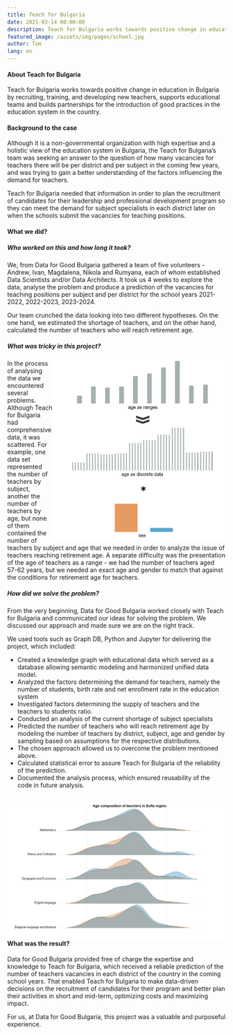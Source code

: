 ```yaml
---
title: Teach for Bulgaria
date: 2021-03-14 00:00:00
description: Teach for Bulgaria works towards positive change in education in Bulgaria by recruiting, training, and developing new teachers, supports educational teams  and builds partnerships for the introduction of good practices in the education system in the country.
featured_image: /assets/img/pages/school.jpg
author: Tom
lang: en
---
```


#### About Teach for Bulgaria
Teach for Bulgaria works towards positive change in education in Bulgaria by recruiting, training, and developing new teachers, supports educational teams  and builds partnerships for the introduction of good practices in the education system in the country.

#### Background to the case
Although it is a non-governmental organization with high expertise and a holistic view of the education system in Bulgaria, the Teach for Bulgaria’s team was seeking an answer to the question of how many vacancies for teachers there will be per district and per subject  in the coming few years, and was trying to gain a better understanding of the factors influencing the demand for teachers.

Teach for Bulgaria needed that information in order to plan the recruitment of candidates for their leadership and professional development program so they can meet the demand for subject specialists in each district later on when the schools submit the  vacancies for teaching positions.

#### What we did?
##### Who worked on this and how long it took?

We, from Data for Good Bulgaria gathered a team of five volunteers - Andrew, Ivan, Magdalena, Nikola and Rumyana, each of whom established Data Scientists and/or Data Architects.
It took us 4 weeks to explore the data, analyse the problem and produce a prediction of the vacancies for teaching positions per subject and per district for the school years  2021-2022, 2022-2023, 2023-2024.

Our team crunched the data looking into two different hypotheses. On the one hand, we estimated the shortage of teachers, and on the other hand, calculated the number of teachers who will reach retirement age.

##### What was tricky in this project?
<img align="right" src="/assets/img/pages/what-we-did-Teach-for-Bulgaria-Data-for-Good-casestudy.PNG" width="400">In the process of analysing the data we encountered several problems. Although Teach for Bulgaria had comprehensive data, it was scattered. For example, one data set represented the number of teachers by subject, another the number of teachers by age, but none of them contained the number of teachers by subject and age that we needed in order to analyze the issue of teachers reaching retirement age. A separate difficulty was the presentation of the age of teachers as a range - we had the number of teachers aged 57-62 years, but we needed an exact age and gender to match that against the conditions for retirement age for teachers.

##### How did we solve the problem?
From the very beginning, Data for Good Bulgaria worked closely with Teach for Bulgaria and communicated our ideas for solving the problem. We discussed our approach and made sure we are on the right track.

We used tools such as Graph DB, Python and Jupyter for delivering the project, which included:
* Created a knowledge graph with educational data which served as a database allowing semantic modeling and harmonized unified data model.
* Analyzed the factors determining the demand for teachers, namely the number of students, birth rate and net enrollment rate in the education system
* Investigated factors determining the supply of teachers and the teachers to students ratio.
* Conducted an analysis of the current shortage of subject specialists
* Predicted the number of teachers who will reach retirement age by modeling the number of teachers by district, subject, age and gender by sampling based on assumptions for the respective distributions.
* The chosen approach allowed us to overcome the problem mentioned above.
* Calculated statistical error to assure Teach for Bulgaria of the reliability of the prediction.
* Documented the analysis process, which ensured reusability of the code in future analysis.
<br/><br/>
<p align="center">
<img src="/assets/img/pages/age-composition-of-teachers-in-Sofia-region-Teach-for-Bulgaria-Data-for-Good-casestudy.png"
     alt="Age composition of teachers in Sofia region Teach for Bulgaria & Data for Good casestudy"
     style="float: left; margin-right: 10px;" />
</p>

#### What was the result?
Data for Good Bulgaria provided free of charge the expertise and knowledge to Teach for Bulgaria, which received a reliable prediction of the number of teachers vacancies in each district of the country in the coming school years. That enabled Teach for Bulgaria to make data-driven decisions on the recruitment of candidates for their program and better plan their activities in short and mid-term, optimizing costs and maximizing impact.

For us, at Data for Good Bulgaria, this project was a valuable and purposeful experience.
